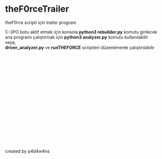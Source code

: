 # theF0rceTrailer
theF0rce scripti için trailer program

C-3PO botu aktif etmek için konsola <b>python3 rebuilder.py</b> komutu girilecek 
ana programı çalıştırmak için <b>python3 analyzer.py</b> komutu kullanılabilir veya,<br>
<b>driver_analyzer.py</b> ve <b>runTHEFORCE</b> scriptleri düzenlenerek çalıştırılabilir
<br>
<br>
<br>
<br>
<br>
<br>
<br>
<br>
<br>
<br>
<br>
<br>
<br>
<br>
<br>
<br>
<br>
<br>
<br>
<br>
created by p4d4w4ns
